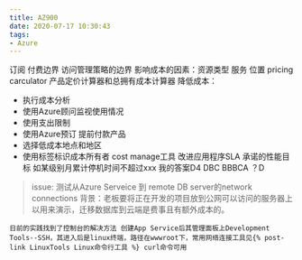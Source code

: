 ```yaml
---
title: AZ900
date: 2020-07-17 10:30:43
tags:
- Azure
---
```

订阅  付费边界 访问管理策略的边界
影响成本的因素：资源类型 服务 位置
pricing carculator 产品定价计算器和总拥有成本计算器
降低成本：
+ 执行成本分析
+ 使用Azure顾问监视使用情况
+ 使用支出限制
+ 使用Azure预订 提前付款产品
+ 选择低成本地点和地区
+ 使用标签标识成本所有者
cost manage工具
改进应用程序SLA 承诺的性能目标 如某级别月累计停机时间不超过xxx
我的答案D4 DBC BBBCA ？D


> issue: 测试从Azure Serveice 到 remote DB server的network connections
背景：老板要将正在开发的项目放到公网可以访问的服务器上以用来演示，迁移数据库到云端是费事且有额外成本的。

    日前的实践找到了控制台的解决方法 创建App Service后其管理面板上Development Tools--SSH，其进入后是linux终端，路径在wwwroot下，常用网络连接工具见{% post-link LinuxTools Linux命令行工具 %} curl命令可用

